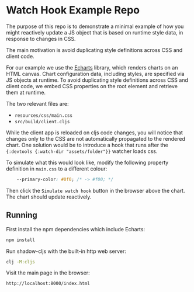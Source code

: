
# Watch Hook Example Repo

The purpose of this repo is to demonstrate a minimal example of how
you might reactively update a JS object that is based on runtime style
data, in response to changes in CSS.

The main motivation is avoid duplicating style definitions across CSS
and client code.

For our example we use the
[Echarts](https://echarts.apache.org/en/index.html) library, which
renders charts on an HTML canvas. Chart configuration data, including
styles, are specified via JS objects at runtime. To avoid duplicating
style definitions across CSS and client code, we embed CSS properties
on the root element and retrieve them at runtime.

The two relevant files are:

- `resources/css/main.css`
- `src/build/client.cljs`

While the client app is reloaded on cljs code changes, you will notice
that changes only to the CSS are not automatically propagated to the
rendered chart. One solution would be to introduce a hook that runs
after the ```{:devtools {:watch-dir "assets/folder"}}``` watcher loads
css.

To simulate what this would look like, modify the following property
definition in `main.css` to a different colour:

```css
    --primary-color: #0f0; /* -> #f00; */
```

Then click the `Simulate watch hook` button in the browser above the
chart. The chart should update reactively.

## Running

First install the npm dependencies which include Echarts:

```sh
npm install
```

Run shadow-cljs with the built-in http web server:

```sh
clj -M:cljs
```

Visit the main page in the browser:

```sh
http://localhost:8000/index.html
```

